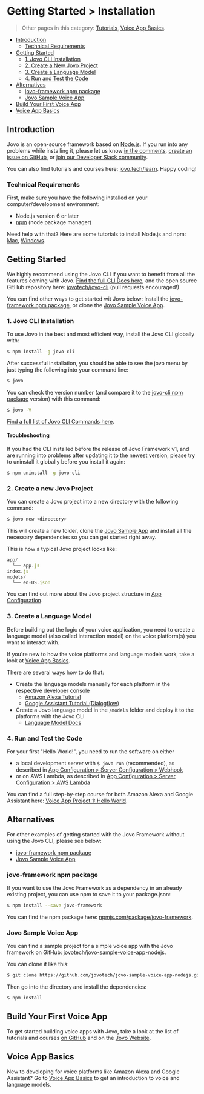 ﻿# Getting Started > Installation

> Other pages in this category: [Tutorials](./tutorials.md './tutorials'), [Voice App Basics](./voice-app-basics.md './voice-app-basics').

* [Introduction](#introduction)
  * [Technical Requirements](#technical-requirements)
* [Getting Started](#getting-started)
  * [1. Jovo CLI Installation](#1-jovo-cli-installation)
  * [2. Create a New Jovo Project](#2-create-a-new-jovo-project)
  * [3. Create a Language Model](#3-create-a-language-model)
  * [4. Run and Test the Code](#4-run-and-test-the-code)
* [Alternatives](#alternatives)
  * [jovo-framework npm package](#jovo-framework-npm-package)
  * [Jovo Sample Voice App](#jovo-sample-voice-app)
* [Build Your First Voice App](#build-your-first-voice-app)
* [Voice App Basics](#voice-app-basics)


## Introduction

Jovo is an open-source framework based on [Node.js](https://nodejs.org/). If you run into any problems while installing it, please let us know [in the comments](https://www.jovo.tech/framework/docs/installation#comments-and-questions), [create an issue on GitHub](https://github.com/jovotech/jovo-framework-nodejs/issues), or [join our Developer Slack community](https://www.jovo.tech/slack).

You can also find tutorials and courses here: [jovo.tech/learn](https://www.jovo.tech/learn). Happy coding!

### Technical Requirements

First, make sure you have the following installed on your computer/development environment:

* Node.js version 6 or later
* [npm](https://www.npmjs.com/) (node package manager)

Need help with that? Here are some tutorials to install Node.js and npm: [Mac](http://blog.teamtreehouse.com/install-node-js-npm-mac), [Windows](http://blog.teamtreehouse.com/install-node-js-npm-windows).

## Getting Started

We highly recommend using the Jovo CLI if you want to benefit from all the features coming with Jovo. [Find the full CLI Docs here](../02_cli './cli'), and the open source GitHub repository here: [jovotech/jovo-cli](https://github.com/jovotech/jovo-cli) (pull requests encouraged!)

You can find other ways to get started wit Jovo below: Install the [jovo-framework npm package](#jovo-framework-npm-package), or clone the [Jovo Sample Voice App](#jovo-sample-voice-app). 

### 1. Jovo CLI Installation

To use Jovo in the best and most efficient way, install the Jovo CLI globally with:

```sh
$ npm install -g jovo-cli
```

After successful installation, you should be able to see the jovo menu by just typing the following into your command line:

```sh
$ jovo
```

You can check the version number (and compare it to the [jovo-cli npm package](https://www.npmjs.com/package/jovo-cli) version) with this command:

```sh
$ jovo -V
```

[Find a full list of Jovo CLI Commands here](../02_cli).

#### Troubleshooting

If you had the CLI installed before the release of Jovo Framework v1, and are running into problems after updating it to the newest version, please try to uninstall it globally before you install it again:

```sh
$ npm uninstall -g jovo-cli
```

### 2. Create a new Jovo Project

You can create a Jovo project into a new directory with the following command:

```sh
$ jovo new <directory>
```

This will create a new folder, clone the [Jovo Sample App](#jovo-sample-voice-app) and install all the necessary dependencies so you can get started right away.

This is how a typical Jovo project looks like:

```javascript
app/
  └── app.js
index.js
models/
  └── en-US.json
```

You can find out more about the Jovo project structure in [App Configuration](../03_app-configuration './app-configuration').

### 3. Create a Language Model

Before building out the logic of your voice application, you need to create a language model (also called interaction model) on the voice platform(s) you want to interact with.

If you're new to how the voice platforms and language models work, take a look at [Voice App Basics](voice-app-basics.md './voice-app-basics').

There are several ways how to do that:
* Create the language models manually for each platform in the respective developer console
  * [Amazon Alexa Tutorial](https://www.jovo.tech/blog/alexa-skill-tutorial-nodejs/)
  * [Google Assistant Tutorial (Dialogflow)](https://www.jovo.tech/blog/google-action-tutorial-nodejs/)
* Create a Jovo language model in the `/models` folder and deploy it to the platforms with the Jovo CLI
  * [Language Model Docs](../03_app-configuration/models '.model')

### 4. Run and Test the Code

For your first "Hello World!", you need to run the software on either
* a local development server with `$ jovo run` (recommended), as described in [App Configuration > Server Configuration > Webhook](../03_app-configuration/server/webhook.md './server/webhook')
* or on AWS Lambda, as described in [App Configuration > Server Configuration > AWS Lambda](../03_app-configuration/server/aws-lambda.md './server/aws-lambda')

You can find a full step-by-step course for both Amazon Alexa and Google Assistant here: [Voice App Project 1: Hello World](https://www.jovo.tech/blog/project-1-hello-world/). 

## Alternatives

For other examples of getting started with the Jovo Framework without using the Jovo CLI, please see below:

* [jovo-framework npm package](#jovo-framework-npm-package)
* [Jovo Sample Voice App](#jovo-sample-voice-app) 

### jovo-framework npm package
If you want to use the Jovo Framework as a dependency in an already existing project, you can use npm to save it to your package.json:

```sh
$ npm install --save jovo-framework
```

You can find the npm package here: [npmjs.com/package/jovo-framework](https://www.npmjs.com/package/jovo-framework).

### Jovo Sample Voice App

You can find a sample project for a simple voice app with the Jovo framework on GitHub:  [jovotech/jovo-sample-voice-app-nodejs](https://github.com/jovotech/jovo-sample-voice-app-nodejs).

You can clone it like this:

```sh
$ git clone https://github.com/jovotech/jovo-sample-voice-app-nodejs.git
```

Then go into the directory and install the dependencies:

```sh
$ npm install
```



## Build Your First Voice App

To get started building voice apps with Jovo, take a look at the list of tutorials and courses [on GitHub](./tutorials.md '../learn') and on the [Jovo Website](https://www.jovo.tech/learn).


## Voice App Basics

New to developing for voice platforms like Amazon Alexa and Google Assistant? Go to [ Voice App Basics](./voice-app-basics.md './voice-app-basics') to get an introduction to voice and language models.


<!--[metadata]: {"title": "Installation", 
                "description": "Learn how to install the Jovo Framework and Jovo CLI to develop Cross-Platform Voice Apps for Alexa and Google Assistant",
                "activeSections": ["gettingstarted", "installation"],
                "expandedSections": "installation",
                "inSections": "gettingstarted",
                "breadCrumbs": {"Docs": "framework/docs",
				"Getting Started": "framework/docs",
                                "Installation": ""
                                },
		"commentsID": "framework/docs/getting-started"
                }-->
